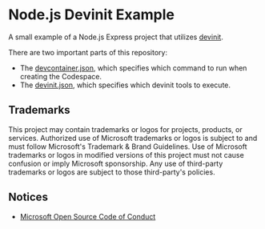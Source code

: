 # Node.js Devinit Example

A small example of a Node.js Express project that utilizes [devinit](https://docs.microsoft.com/en-us/visualstudio/devinit).

There are two important parts of this repository:

- The [devcontainer.json](https://code.visualstudio.com/docs/remote/devcontainerjson-reference), which specifies which command to run when creating the Codespace.
- The [devinit.json](https://docs.microsoft.com/en-us/visualstudio/devinit/devinit-json?view=vs-2019), which specifies which devinit tools to execute.

## Trademarks

This project may contain trademarks or logos for projects, products, or services. Authorized use of Microsoft trademarks or logos is subject to and must follow Microsoft's Trademark & Brand Guidelines. Use of Microsoft trademarks or logos in modified versions of this project must not cause confusion or imply Microsoft sponsorship. Any use of third-party trademarks or logos are subject to those third-party's policies.

## Notices

- [Microsoft Open Source Code of Conduct](https://opensource.microsoft.com/codeofconduct)